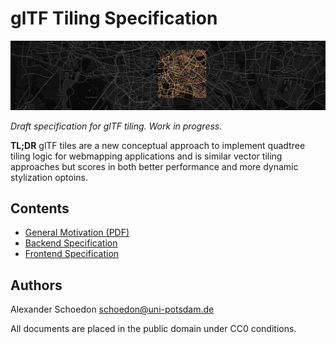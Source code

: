 # glTF Tiling Specification

![glTF Tile](img/tile_header.png)

_Draft specification for glTF tiling. Work in progress._

**TL;DR** glTF tiles are a new conceptual approach to implement quadtree
tiling logic for webmapping applications and is similar vector tiling
approaches but scores in both better performance and more dynamic stylization
optoins.


## Contents

- [General Motivation (PDF)](pdf/motivation.pdf)
- [Backend Specification](doc/server.mediawiki)
- [Frontend Specification](doc/client.mediawiki)


## Authors

Alexander Schoedon <schoedon@uni-potsdam.de>

All documents are placed in the public domain under CC0 conditions.
